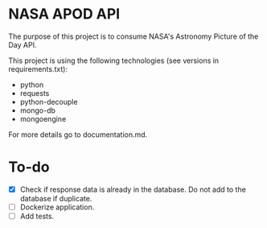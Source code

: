 # NASA APOD API

The purpose of this project is to consume NASA's Astronomy Picture of the Day API.

This project is using the following technologies (see versions in requirements.txt):
- python
- requests
- python-decouple
- mongo-db
- mongoengine


For more details go to documentation.md.

# To-do
- [x] Check if response data is already in the database. Do not add to the database if duplicate.
- [ ] Dockerize application.
- [ ] Add tests.